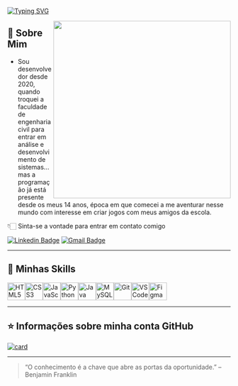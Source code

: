 [![Typing SVG](https://readme-typing-svg.demolab.com?font=Fira+Code&size=40&pause=1000&color=70A5FD&center=true&vCenter=true&random=false&width=900&height=60&lines=Ol%C3%A1%2C+Mundo!+Me+chamo+Victor+Santos;Desenvolvedor+Full-Stack)](https://git.io/typing-svg)

<img src="https://raw.githubusercontent.com/MicaelliMedeiros/micaellimedeiros/master/image/computer-illustration.png" min-width="400px" max-width="400px" width="400px" align="right">

## 💭 Sobre Mim

- Sou desenvolvedor desde 2020, quando troquei a faculdade de engenharia civil para entrar em análise e desenvolvimento de sistemas... mas a programação já está presente desde os meus 14 anos, época em que comecei a me aventurar nesse mundo com interesse em criar jogos com meus amigos da escola.

👇🏻 Sinta-se a vontade para entrar em contato comigo 

[![Linkedin Badge](https://img.shields.io/badge/-Victor%20Santos-a259ff?style=flat-square&logo=Linkedin&logoColor=white&link=https://www.linkedin.com/in/victorhgsantos/)](https://www.linkedin.com/in/victorhgsantos/)
[![Gmail Badge](https://img.shields.io/badge/-victorhgsantos98@gmail.com-a259ff?style=flat-square&logo=Gmail&logoColor=white&link=mailto:victorhgsantos98@gmail.com)](mailto:victorhgsantos98@gmail.com)

---

## 🚀 Minhas Skills

<img height="40" src="https://cdn.jsdelivr.net/gh/devicons/devicon/icons/html5/html5-original.svg" alt="HTML5"/><img height="40" src="https://cdn.jsdelivr.net/gh/devicons/devicon/icons/css3/css3-original.svg" alt="CSS3"/><img height="40" src="https://cdn.jsdelivr.net/gh/devicons/devicon/icons/javascript/javascript-original.svg" alt="JavaScript"/><img height="40" src="https://cdn.jsdelivr.net/gh/devicons/devicon/icons/python/python-original.svg" alt="Python"/><img height="40" src="https://cdn.jsdelivr.net/gh/devicons/devicon/icons/java/java-original.svg" alt="Java"/><img height="40" src="https://cdn.jsdelivr.net/gh/devicons/devicon/icons/mysql/mysql-original-wordmark.svg" alt="MySQL"/><img height="40" src="https://cdn.jsdelivr.net/gh/devicons/devicon/icons/git/git-plain.svg" alt="Git"/><img height="40" src="https://cdn.jsdelivr.net/gh/devicons/devicon/icons/vscode/vscode-original.svg" alt="VSCode"/><img height="40" src="https://cdn.jsdelivr.net/gh/devicons/devicon/icons/figma/figma-original.svg" alt="Figma"/>

---

## ⭐ Informações sobre minha conta GitHub

[![card](https://github-readme-stats.vercel.app/api?username=ovictoruivo&theme=tokyonight&show_icons=true)](https://github.com/anuraghazra/github-readme-stats)

---

> “O conhecimento é a chave que abre as portas da oportunidade.” – Benjamin Franklin
